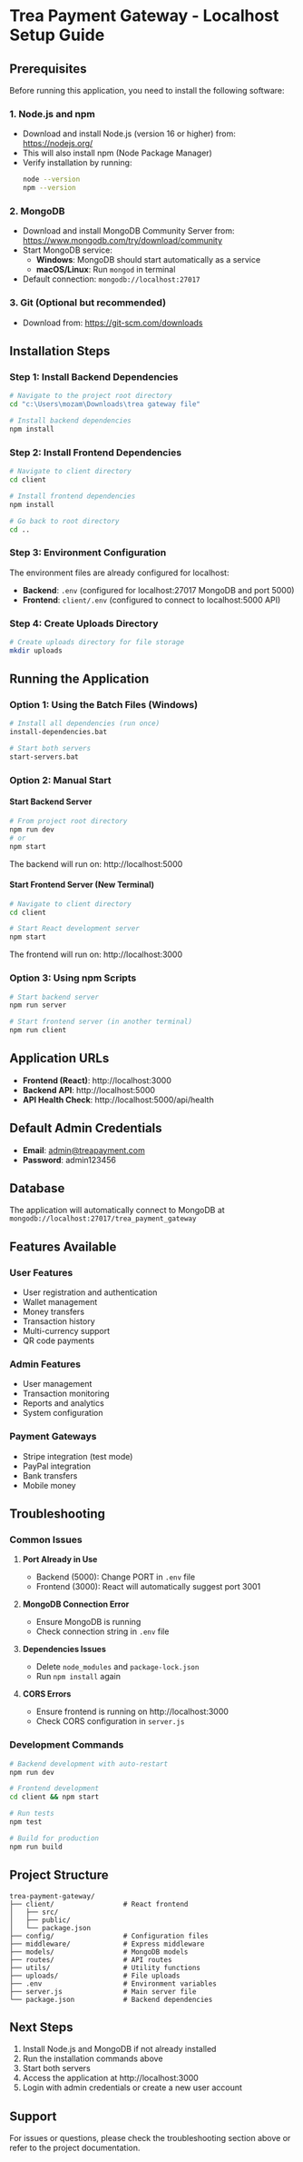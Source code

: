# Trea Payment Gateway - Localhost Setup Guide

## Prerequisites

Before running this application, you need to install the following software:

### 1. Node.js and npm
- Download and install Node.js (version 16 or higher) from: https://nodejs.org/
- This will also install npm (Node Package Manager)
- Verify installation by running:
  ```bash
  node --version
  npm --version
  ```

### 2. MongoDB
- Download and install MongoDB Community Server from: https://www.mongodb.com/try/download/community
- Start MongoDB service:
  - **Windows**: MongoDB should start automatically as a service
  - **macOS/Linux**: Run `mongod` in terminal
- Default connection: `mongodb://localhost:27017`

### 3. Git (Optional but recommended)
- Download from: https://git-scm.com/downloads

## Installation Steps

### Step 1: Install Backend Dependencies
```bash
# Navigate to the project root directory
cd "c:\Users\mozam\Downloads\trea gateway file"

# Install backend dependencies
npm install
```

### Step 2: Install Frontend Dependencies
```bash
# Navigate to client directory
cd client

# Install frontend dependencies
npm install

# Go back to root directory
cd ..
```

### Step 3: Environment Configuration
The environment files are already configured for localhost:
- **Backend**: `.env` (configured for localhost:27017 MongoDB and port 5000)
- **Frontend**: `client/.env` (configured to connect to localhost:5000 API)

### Step 4: Create Uploads Directory
```bash
# Create uploads directory for file storage
mkdir uploads
```

## Running the Application

### Option 1: Using the Batch Files (Windows)
```bash
# Install all dependencies (run once)
install-dependencies.bat

# Start both servers
start-servers.bat
```

### Option 2: Manual Start

#### Start Backend Server
```bash
# From project root directory
npm run dev
# or
npm start
```
The backend will run on: http://localhost:5000

#### Start Frontend Server (New Terminal)
```bash
# Navigate to client directory
cd client

# Start React development server
npm start
```
The frontend will run on: http://localhost:3000

### Option 3: Using npm Scripts
```bash
# Start backend server
npm run server

# Start frontend server (in another terminal)
npm run client
```

## Application URLs

- **Frontend (React)**: http://localhost:3000
- **Backend API**: http://localhost:5000
- **API Health Check**: http://localhost:5000/api/health

## Default Admin Credentials

- **Email**: admin@treapayment.com
- **Password**: admin123456

## Database

The application will automatically connect to MongoDB at `mongodb://localhost:27017/trea_payment_gateway`

## Features Available

### User Features
- User registration and authentication
- Wallet management
- Money transfers
- Transaction history
- Multi-currency support
- QR code payments

### Admin Features
- User management
- Transaction monitoring
- Reports and analytics
- System configuration

### Payment Gateways
- Stripe integration (test mode)
- PayPal integration
- Bank transfers
- Mobile money

## Troubleshooting

### Common Issues

1. **Port Already in Use**
   - Backend (5000): Change PORT in `.env` file
   - Frontend (3000): React will automatically suggest port 3001

2. **MongoDB Connection Error**
   - Ensure MongoDB is running
   - Check connection string in `.env` file

3. **Dependencies Issues**
   - Delete `node_modules` and `package-lock.json`
   - Run `npm install` again

4. **CORS Errors**
   - Ensure frontend is running on http://localhost:3000
   - Check CORS configuration in `server.js`

### Development Commands

```bash
# Backend development with auto-restart
npm run dev

# Frontend development
cd client && npm start

# Run tests
npm test

# Build for production
npm run build
```

## Project Structure

```
trea-payment-gateway/
├── client/                 # React frontend
│   ├── src/
│   ├── public/
│   └── package.json
├── config/                 # Configuration files
├── middleware/             # Express middleware
├── models/                 # MongoDB models
├── routes/                 # API routes
├── utils/                  # Utility functions
├── uploads/                # File uploads
├── .env                    # Environment variables
├── server.js               # Main server file
└── package.json            # Backend dependencies
```

## Next Steps

1. Install Node.js and MongoDB if not already installed
2. Run the installation commands above
3. Start both servers
4. Access the application at http://localhost:3000
5. Login with admin credentials or create a new user account

## Support

For issues or questions, please check the troubleshooting section above or refer to the project documentation.